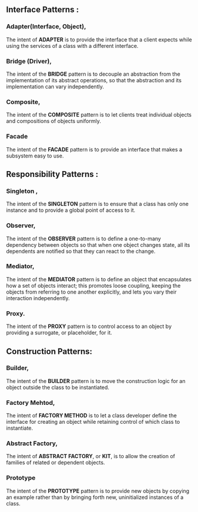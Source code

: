 ## Interface Patterns : 
### Adapter(Interface, Object), 
The intent of **ADAPTER** is to provide the interface that a client expects while using the services of a class with a different interface.

### Bridge (Driver),
The intent of the **BRIDGE** pattern is to decouple an abstraction from the implementation of its abstract operations, so that the abstraction and its implementation can vary independently.

### Composite,
The intent of the **COMPOSITE** pattern is to let clients treat individual objects and compositions of objects uniformly.

### Facade
The intent of the **FACADE** pattern is to provide an interface that makes a subsystem easy to use.

## Responsibility Patterns : 
### Singleton , 
The intent of the **SINGLETON** pattern is to ensure that a class has only one instance and to provide a global point of access to it.

### Observer, 
The intent of the **OBSERVER** pattern is to define a one-to-many
dependency between objects so that when one object changes state, all its dependents are notified so that they can react to the change.

### Mediator, 
The intent of the **MEDIATOR** pattern is to define an object that
encapsulates how a set of objects interact; this promotes loose
coupling, keeping the objects from referring to one another
explicitly, and lets you vary their interaction independently.

### Proxy.
The intent of the **PROXY** pattern is to control access to an object by providing a surrogate, or placeholder, for it.

## Construction Patterns: 
### Builder, 
The intent of the **BUILDER** pattern is to move the construction logic for an object outside the class to be instantiated.

### Factory Mehtod, 
The intent of **FACTORY METHOD** is to let a class developer define the interface for creating an object while retaining control of which class to instantiate.

### Abstract Factory, 
The intent of **ABSTRACT FACTORY**, or **KIT**, is to allow the creation of families of related or dependent objects.

### Prototype
The intent of the **PROTOTYPE** pattern is to provide new objects by copying an example rather than by bringing forth new, uninitialized instances of a class.
